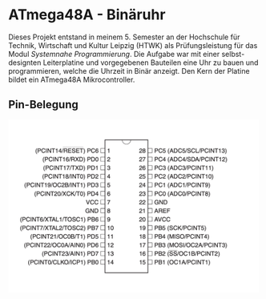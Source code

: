 # ATmega48A - Binäruhr
Dieses Projekt entstand in meinem 5. Semester an der Hochschule für Technik, Wirtschaft und Kultur Leipzig (HTWK) als Prüfungsleistung für das Modul _Systemnahe Programmierung_. Die Aufgabe war mit einer selbst-designten Leiterplatine und vorgegebenen Bauteilen eine Uhr zu bauen und programmieren, welche die Uhrzeit in Binär anzeigt. Den Kern der Platine bildet ein ATmega48A Mikrocontroller.
## Pin-Belegung
<img src="atmega_layout.png" width="500">
